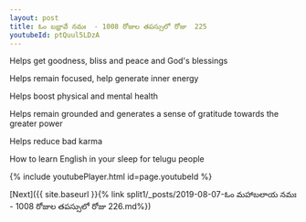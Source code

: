 ```yaml
---
layout: post
title: ఓం బభ్రావే నమః  - 1008 రోజుల తపస్సులో రోజు  225
youtubeId: ptQuul5LDzA
---
```

 
 
Helps get goodness, bliss and peace and God's blessings
 
Helps remain focused, help generate inner energy 
 
Helps boost physical and mental health 
 
Helps remain grounded and generates a sense of gratitude towards the greater power 
 
Helps reduce bad karma
 
How to learn English in your sleep for telugu people
 
 
 
 


{% include youtubePlayer.html id=page.youtubeId %}
 
[Next]({{ site.baseurl }}{% link split1/_posts/2019-08-07-ఓం మహాబలాయ నమః  - 1008 రోజుల తపస్సులో రోజు  226.md%})
 
